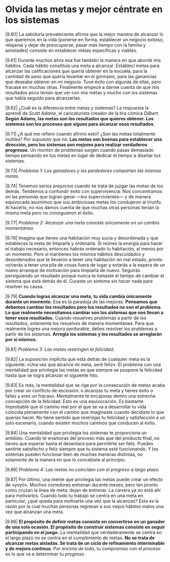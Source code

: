 # Olvida las metas y mejor céntrate en los sistemas

|9.60| La sabiduría prevaleciente afirma que la mejor manera de alcanzar lo que queremos en la vida (ponerse en forma, establecer un negocio exitoso, relajarse y dejar de preocuparse, pasar más tiempo con la familia y amistades) consiste en establecer metas específicas y viables.

|9.61| Durante muchos años esa fue también la manera en que abordé mis hábitos. Cada hábito constituía una meta a alcanzar. Establecí metas para alcanzar las calificaciones que quería obtener en la escuela, para la cantidad de peso que quería levantar en el gimnasio, para las ganancias que deseaba obtener en mi negocio. Tuve éxito con algunas de ellas, pero fracasé en muchas otras. Finalmente empecé a darme cuenta de que mis resultados poco tenían que ver con mis metas y mucho con los sistemas que había seguido para alcanzarlas.

|9.62| ¿Cuál es la diferencia entre metas y sistemas? La respuesta la aprendí de *Scott Adams*, el caricaturista creador de la tira cómica *Dilbert*. **Según Adams, las metas son los resultados que quieres obtener. Los sistemas son los procesos que sigues para alcanzar esos resultados.**

|9.71| ¿A qué me refiero cuando afirmo esto? ¿Son las metas totalmente inútiles? Por supuesto que no. **Las metas son buenas para establecer una dirección, pero los sistemas son mejores para realizar verdaderos progresos.** Un montón de problemas surgen cuando pasas demasiado tiempo pensando en tus metas en lugar de dedicar el tiempo a diseñar tus sistemas.

|9.73| *Problema 1: Los ganadores y los perdedores comparten las mismas metas.*

|9.74| Tenemos serios prejuicios cuando se trata de juzgar las metas de los demás. Tendemos a confundir éxito con supervivencia. Nos concentramos en las personas que logran ganar —los supervivientes— y de manera equivocada asumimos que sus ambiciosas metas los condujeron al triunfo. Al hacerlo, no nos damos cuenta de que muchas otras personas tenían la misma meta pero no consiguieron el éxito.

|9.77| *Problema 2: Alcanzar una meta consiste únicamente en un cambio momentáneo.*

|9.78| Imagina que tienes una habitación muy sucia y desordenada y que estableces la meta de limpiarla y ordenarla. Si reúnes la energía para hacer el trabajo necesario, entonces habrás ordenado tu habitación, al menos por un momento. Pero si mantienes los mismos hábitos descuidados y desordenados que te llevaron a tener una habitación en mal estado, pronto volverás a tener una pila de cosas fuera de lugar y estarás a la espera de un nuevo arranque de motivación para limpiarla de nuevo. Seguirás persiguiendo un resultado porque nunca te tomaste el tiempo de cambiar el sistema que está detrás de él. Curaste un síntoma sin hacer nada para resolver su causa.

|9.79| **Cuando logras alcanzar una meta, tu vida cambia únicamente durante un momento.** Esa es la paradoja de las mejoras. **Pensamos que debemos cambiar los resultados pero los resultados no son el problema. Lo que realmente necesitamos cambiar son los sistemas que nos llevan a tener esos resultados.** Cuando resuelves problemas a partir de los resultados, solamente los resuelves de manera momentánea. Para que realmente logres una mejora perdurable, debes resolver los problemas a partir de los sistemas. **Arregla los sistemas y los resultados se arreglarán por sí mismos.**

|9.81| *Problema 3: Las metas restringen la felicidad.*

|9.82| La suposición implícita que está detrás de cualquier meta es la siguiente: «Una vez que alcance mi meta, seré feliz». El problema con una mentalidad que privilegia las metas es que siempre se pospone la felicidad hasta que se logra alcanzar el siguiente hito.

|9.83| Es más, la mentalidad que se rige por la consecución de metas acaba por crear un conflicto de exclusión: o alcanzas tu meta y tienes éxito o fallas y eres un fracaso. Mentalmente te encajonas dentro una estrecha concepción de la felicidad. Esto es una equivocación. Es bastante improbable que el camino real por el que se va a desarrollar tu vida coincida plenamente con el camino que imaginaste cuando decidiste lo que querías hacer. No tiene sentido que restrinjas tu felicidad y satisfacción a un solo escenario, cuando existen muchos caminos que conducen al éxito.

|9.84| Una mentalidad que privilegia los sistemas te proporciona un antídoto. Cuando te enamoras del proceso más que del producto final, no tienes que esperar hasta el desenlace para permitirte ser feliz. Puedes sentirte satisfecho y feliz siempre que tu sistema esté funcionando. Y los sistemas pueden funcionar bien de muchas maneras distintas, no solamente de la manera en que lo concebiste al principio.

|9.86| *Problema 4: Las metas no coinciden con el progreso a largo plazo.*

|9.87| Por último, una mente que privilegia las metas puede crear un efecto de «yoyó». Muchos corredores entrenan durante meses, pero tan pronto como cruzan la línea de meta, dejan de entrenar. La carrera ya no está ahí para motivarlos. Cuando todo tu trabajo se centra en una meta en particular, ¿qué queda para motivarte una vez que la alcanzas? Esta es la razón por la cual muchas personas regresan a sus viejos hábitos malos una vez que alcanzan una meta.

|9.88| **El propósito de definir metas consiste en convertirse en un ganador de una sola ocasión. El propósito de construir sistemas consiste en seguir participando en el juego.** La mentalidad que verdaderamente se centra en el largo plazo no se centra en el cumplimiento de metas. **No se trata de alcanzar metas aisladas. Se trata de un ciclo de refinamiento interminable y de mejora continua.** Por encima de todo, tu compromiso con el *proceso* es lo que va a determinar tu *progreso*.
